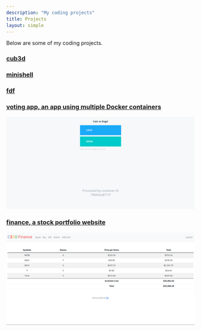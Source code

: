 ```yaml
---
description: "My coding projects"
title: Projects
layout: simple
---
```


Below are some of my coding projects. 

### [cub3d](https://github.com/jdagz28/cub3D)
### [minishell](https://github.com/jdagz28/Minishell)
### [fdf](https://github.com/jdagz28/fdf)

### [voting app, an app using multiple Docker containers](/projects/voting-app.md)

<img src="https://raw.githubusercontent.com/jdagz28/voting-app/main/images/vote.png" alt="Sample Project 1">

### [finance, a stock portfolio website](/projects/finance.md)
<img src="https://raw.githubusercontent.com/jdagz28/finance/main/images/index.png" alt="Finance">